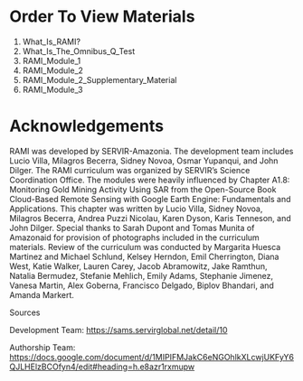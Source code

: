 # Order To View Materials 
1. What_Is_RAMI?
2. What_Is_The_Omnibus_Q_Test
3. RAMI_Module_1
4. RAMI_Module_2
5. RAMI_Module_2_Supplementary_Material
6. RAMI_Module_3

# Acknowledgements 

RAMI was developed by SERVIR-Amazonia. The development team includes Lucio Villa, Milagros Becerra, Sidney Novoa, Osmar Yupanqui, and John Dilger. The RAMI curriculum was organized by SERVIR’s Science Coordination Office. The modules were heavily influenced by Chapter A1.8: Monitoring Gold Mining Activity Using SAR  from the Open-Source Book Cloud-Based Remote Sensing with Google Earth Engine: Fundamentals and Applications. This chapter was written by Lucio Villa, Sidney Novoa, Milagros Becerra, Andrea Puzzi Nicolau, Karen Dyson, Karis Tenneson, and John Dilger. Special thanks to Sarah Dupont and Tomas Munita of Amazonaid for provision of photographs included in the curriculum materials. Review of the curriculum was conducted by Margarita Huesca Martinez and Michael Schlund, Kelsey Herndon, Emil Cherrington, Diana West, Katie Walker, Lauren Carey, Jacob Abramowitz, Jake Ramthun, Natalia Bermudez, Stefanie Mehlich, Emily Adams, Stephanie Jimenez, Vanesa Martin, Alex Goberna, Francisco Delgado, Biplov Bhandari, and Amanda Markert. 

Sources 

Development Team: https://sams.servirglobal.net/detail/10

Authorship Team: https://docs.google.com/document/d/1MIPIFMJakC6eNGOhlkXLcwjUKFyY6QJLHElzBCOfyn4/edit#heading=h.e8azr1rxmupw


